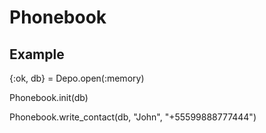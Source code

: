 # Phonebook

## Example

{:ok, db} = Depo.open(:memory)

Phonebook.init(db)

Phonebook.write_contact(db, "John", "+55599888777444")